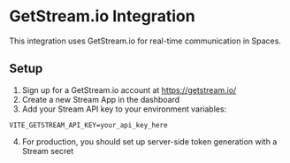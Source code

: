 
# GetStream.io Integration

This integration uses GetStream.io for real-time communication in Spaces.

## Setup

1. Sign up for a GetStream.io account at https://getstream.io/
2. Create a new Stream App in the dashboard
3. Add your Stream API key to your environment variables:

```
VITE_GETSTREAM_API_KEY=your_api_key_here
```

4. For production, you should set up server-side token generation with a Stream secret
